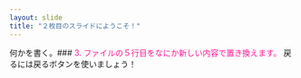 ```yaml
---
layout: slide
title: "２枚目のスライドにようこそ！"
---
```

何かを書く。### <font color="DeepPink">3.	ファイルの５行目をなにか新しい内容で置き換えます。</font>
戻るには戻るボタンを使いましょう！

